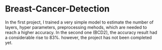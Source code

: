 # Breast-Cancer-Detection
In the first project, I trained a very simple model to estimate the number of layers, hyper parameters, preprocessing mehods, which are needed to reach a higher accuracy.
In the second one (BCD2), the accuracy result had a considerable rise to 83%. however, the project has not been completed yet.
